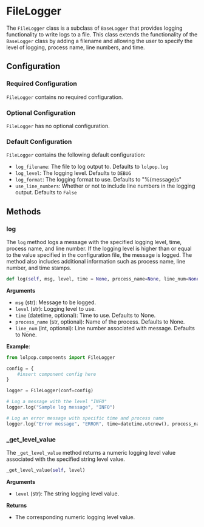 # FileLogger

The `FileLogger` class is a subclass of `BaseLogger` that provides logging functionality to write logs to a file. This class extends the functionality of the `BaseLogger` class by adding a filename and allowing the user to specify the level of logging, process name, line numbers, and time.

## Configuration

### Required Configuration
`FileLogger` contains no required configuration.

### Optional Configuration
`FileLogger` has no optional configuration.

### Default Configuration

`FileLogger` contains the following default configuration: 

- `log_filename`: The file to log output to. Defaults to `lolpop.log`
- `log_level`: The logging level. Defaults to `DEBUG`
- `log_format`: The logging format to use. Defaults to "%(message)s"
- `use_line_numbers`: Whether or not to include line numbers in the logging output. Defaults to `False`


## Methods 

### log 
The `log` method logs a message with the specified logging level, time, process name, and line number. If the logging level is higher than or equal to the value specified in the configuration file, the message is logged. The method also includes additional information such as process name, line number, and time stamps.

```python 
def log(self, msg, level, time = None, process_name=None, line_num=None, *args, **kwargs)
```


**Arguments**

* `msg` (str): Message to be logged.
* `level` (str): Logging level to use.
* `time` (datetime, optional): Time to use. Defaults to None.
* `process_name` (str, optional): Name of the process. Defaults to None.
* `line_num` (int, optional): Line number associated with message. Defaults to None.

**Example**:
```python
from lolpop.components import FileLogger

config = {
    #insert component config here 
}

logger = FileLogger(conf=config)

# Log a message with the level "INFO"
logger.log("Sample log message", "INFO")

# Log an error message with specific time and process name
logger.log("Error message", "ERROR", time=datetime.utcnow(), process_name="my_app_name")
```

### _get_level_value 
The `_get_level_value` method returns a numeric logging level value associated with the specified string level value. 

```python 
_get_level_value(self, level)
```


**Arguments**
* `level` (str): The string logging level value.

**Returns**
* The corresponding numeric logging level value.

